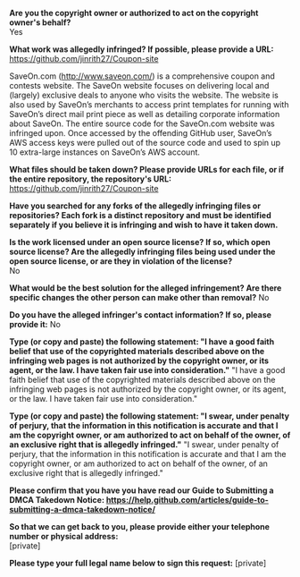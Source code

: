 **Are you the copyright owner or authorized to act on the copyright owner's behalf?**  
Yes

**What work was allegedly infringed? If possible, please provide a URL:**  
https://github.com/jinrith27/Coupon-site

SaveOn.com (http://www.saveon.com/) is a comprehensive coupon and contests website. The SaveOn website focuses on delivering local and (largely) exclusive deals to anyone who visits the website. The website is also used by SaveOn’s merchants to access print templates for running with SaveOn’s direct mail print piece as well as detailing corporate information about SaveOn.
The entire source code for the SaveOn.com website was infringed upon. Once accessed by the offending GitHub user, SaveOn’s AWS access keys were pulled out of the source code and used to spin up 10 extra-large instances on SaveOn’s AWS account.

**What files should be taken down? Please provide URLs for each file, or if the entire repository, the repository's URL:**   https://github.com/jinrith27/Coupon-site

**Have you searched for any forks of the allegedly infringing files or repositories? Each fork is a distinct repository and must be identified separately if you believe it is infringing and wish to have it taken down.**

**Is the work licensed under an open source license? If so, which open source license? Are the allegedly infringing files being used under the open source license, or are they in violation of the license?**  
No

**What would be the best solution for the alleged infringement? Are there specific changes the other person can make other than removal?** No

**Do you have the alleged infringer's contact information? If so, please provide it:**
No

**Type (or copy and paste) the following statement: "I have a good faith belief that use of the copyrighted materials described above on the infringing web pages is not authorized by the copyright owner, or its agent, or the law. I have taken fair use into consideration."**  "I have a good faith belief that use of the copyrighted materials described above on the infringing web pages is not authorized by the copyright owner, or its agent, or the law. I have taken fair use into consideration."

**Type (or copy and paste) the following statement: "I swear, under penalty of perjury, that the information in this notification is accurate and that I am the copyright owner, or am authorized to act on behalf of the owner, of an exclusive right that is allegedly infringed."**  "I swear, under penalty of perjury, that the information in this notification is accurate and that I am the copyright owner, or am authorized to act on behalf of the owner, of an exclusive right that is allegedly infringed."

**Please confirm that you have you have read our Guide to Submitting a DMCA Takedown Notice: https://help.github.com/articles/guide-to-submitting-a-dmca-takedown-notice/**

**So that we can get back to you, please provide either your telephone number or physical address:**  
[private] 

**Please type your full legal name below to sign this request:** [private]
